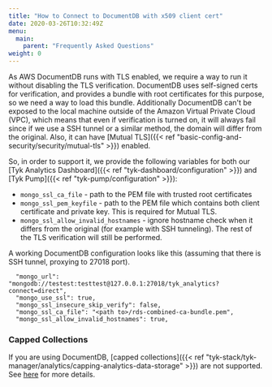 ```yaml
---
title: "How to Connect to DocumentDB with x509 client cert"
date: 2020-03-26T10:32:49Z
menu:
  main:
    parent: "Frequently Asked Questions"
weight: 0 
---
```


As AWS DocumentDB runs with TLS enabled, we require a way to run it without disabling the TLS verification.
DocumentDB uses self-signed certs for verification, and provides a bundle with root certificates for this purpose, so we need a way to load this bundle.
Additionally DocumentDB can't be exposed to the local machine outside of the Amazon Virtual Private Cloud (VPC), which means that even if verification is turned on, it will always fail since if we use a SSH tunnel or a similar method, the domain will differ from the original. Also, it can have [Mutual TLS]({{< ref "basic-config-and-security/security/mutual-tls" >}}) enabled.

So, in order to support it, we provide the following variables for both our [Tyk Analytics Dashboard]({{< ref "tyk-dashboard/configuration" >}}) and [Tyk Pump]({{< ref "tyk-pump/configuration" >}}):

* `mongo_ssl_ca_file` - path to the PEM file with trusted root certificates
* `mongo_ssl_pem_keyfile` - path to the PEM file which contains both client certificate and private key. This is required for Mutual TLS.
* `mongo_ssl_allow_invalid_hostnames` - ignore hostname check when it differs from the original (for example with SSH tunneling). The rest of the TLS verification will still be performed.


A working DocumentDB configuration looks like this (assuming that there is SSH tunnel, proxying to 27018 port).

```{.json}
  "mongo_url": "mongodb://testest:testtest@127.0.0.1:27018/tyk_analytics?connect=direct",
  "mongo_use_ssl": true,
  "mongo_ssl_insecure_skip_verify": false,
  "mongo_ssl_ca_file": "<path to>/rds-combined-ca-bundle.pem",
  "mongo_ssl_allow_invalid_hostnames": true,
```

### Capped Collections

If you are using DocumentDB, [capped collections]({{< ref "tyk-stack/tyk-manager/analytics/capping-analytics-data-storage" >}}) are not supported. See [here](https://docs.aws.amazon.com/documentdb/latest/developerguide/mongo-apis.html) for more details.
